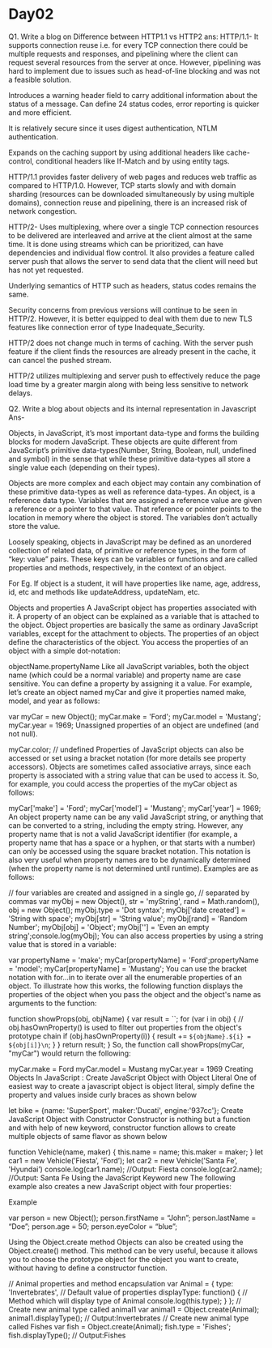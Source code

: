 # Day02

Q1. Write a blog on Difference between HTTP1.1 vs HTTP2
ans:
HTTP/1.1-
  It supports connection reuse i.e. for every TCP connection there could be multiple requests and responses, and pipelining where the client can request several resources from the server at once. However, pipelining was hard to implement due to issues such as head-of-line blocking and was not a feasible solution.
  
  Introduces a warning header field to carry additional information about the status of a message. Can define 24 status codes, error reporting is quicker and more efficient.
  
  It is relatively secure since it uses digest authentication, NTLM authentication.
  
  Expands on the caching support by using additional headers like cache-control, conditional headers like If-Match and by using entity tags.
  
  HTTP/1.1 provides faster delivery of web pages and reduces web traffic as compared to HTTP/1.0. However, TCP starts slowly and with domain sharding (resources can be downloaded simultaneously by using multiple domains), connection reuse and pipelining, there is an increased risk of network congestion.
  
HTTP/2-
  Uses multiplexing, where over a single TCP connection resources to be delivered are interleaved and arrive at the client almost at the same time. It is done using streams which can be prioritized, can have dependencies and individual flow control. It also provides a feature called server push that allows the server to send data that the client will need but has not yet requested.
  
  Underlying semantics of HTTP such as headers, status codes remains the same.
  
  Security concerns from previous versions will continue to be seen in HTTP/2. However, it is better equipped to deal with them due to new TLS features like connection error of type Inadequate_Security.
  
  HTTP/2 does not change much in terms of caching. With the server push feature if the client finds the resources are already present in the cache, it can cancel the pushed stream.
  
  HTTP/2 utilizes multiplexing and server push to effectively reduce the page load time by a greater margin along with being less sensitive to network delays.

Q2. Write a blog about objects and its internal representation in Javascript
Ans-

Objects, in JavaScript, it’s most important data-type and forms the building blocks for modern JavaScript. These objects are quite different from JavaScript’s primitive data-types(Number, String, Boolean, null, undefined and symbol) in the sense that while these primitive data-types all store a single value each (depending on their types).

Objects are more complex and each object may contain any combination of these primitive data-types as well as reference data-types.
An object, is a reference data type. Variables that are assigned a reference value are given a reference or a pointer to that value. That reference or pointer points to the location in memory where the object is stored. The variables don’t actually store the value.

Loosely speaking, objects in JavaScript may be defined as an unordered collection of related data, of primitive or reference types, in the form of “key: value” pairs. These keys can be variables or functions and are called properties and methods, respectively, in the context of an object.

For Eg. If object is a student, it will have properties like name, age, address, id, etc and methods like updateAddress, updateNam, etc.

Objects and properties
A JavaScript object has properties associated with it. A property of an object can be explained as a variable that is attached to the object. Object properties are basically the same as ordinary JavaScript variables, except for the attachment to objects. The properties of an object define the characteristics of the object. You access the properties of an object with a simple dot-notation:

objectName.propertyName
Like all JavaScript variables, both the object name (which could be a normal variable) and property name are case sensitive. You can define a property by assigning it a value. For example, let’s create an object named myCar and give it properties named make, model, and year as follows:

var myCar = new Object();
myCar.make = 'Ford';
myCar.model = 'Mustang';
myCar.year = 1969;
Unassigned properties of an object are undefined (and not null).

myCar.color; // undefined
Properties of JavaScript objects can also be accessed or set using a bracket notation (for more details see property accessors). Objects are sometimes called associative arrays, since each property is associated with a string value that can be used to access it. So, for example, you could access the properties of the myCar object as follows:

myCar['make'] = 'Ford';
myCar['model'] = 'Mustang';
myCar['year'] = 1969;
An object property name can be any valid JavaScript string, or anything that can be converted to a string, including the empty string. However, any property name that is not a valid JavaScript identifier (for example, a property name that has a space or a hyphen, or that starts with a number) can only be accessed using the square bracket notation. This notation is also very useful when property names are to be dynamically determined (when the property name is not determined until runtime). Examples are as follows:

// four variables are created and assigned in a single go, 
// separated by commas
var myObj = new Object(),
    str = 'myString',
    rand = Math.random(),
    obj = new Object();
myObj.type              = 'Dot syntax';
myObj['date created']   = 'String with space';
myObj[str]              = 'String value';
myObj[rand]             = 'Random Number';
myObj[obj]              = 'Object';
myObj['']               = 'Even an empty string';console.log(myObj);
You can also access properties by using a string value that is stored in a variable:

var propertyName = 'make';
myCar[propertyName] = 'Ford';propertyName = 'model';
myCar[propertyName] = 'Mustang';
You can use the bracket notation with for...in to iterate over all the enumerable properties of an object. To illustrate how this works, the following function displays the properties of the object when you pass the object and the object's name as arguments to the function:

function showProps(obj, objName) {
  var result = ``;
  for (var i in obj) {
    // obj.hasOwnProperty() is used to filter out properties from the object's prototype chain
    if (obj.hasOwnProperty(i)) {
      result += `${objName}.${i} = ${obj[i]}\n`;
    }
  }
  return result;
}
So, the function call showProps(myCar, "myCar") would return the following:

myCar.make = Ford
myCar.model = Mustang
myCar.year = 1969
Creating Objects In JavaScript :
Create JavaScript Object with Object Literal
One of easiest way to create a javascript object is object literal, simply define the property and values inside curly braces as shown below

let bike = {name: 'SuperSport', maker:'Ducati', engine:'937cc'};
Create JavaScript Object with Constructor
Constructor is nothing but a function and with help of new keyword, constructor function allows to create multiple objects of same flavor as shown below

function Vehicle(name, maker) {
   this.name = name;
   this.maker = maker;
}
let car1 = new Vehicle(’Fiesta’, 'Ford’);
let car2 = new Vehicle(’Santa Fe’, 'Hyundai’)
console.log(car1.name);    //Output: Fiesta
console.log(car2.name);    //Output: Santa Fe
Using the JavaScript Keyword new
The following example also creates a new JavaScript object with four properties:

Example

var person = new Object();
person.firstName = “John”;
person.lastName = “Doe”;
person.age = 50;
person.eyeColor = “blue”;

Using the Object.create method
Objects can also be created using the Object.create() method. This method can be very useful, because it allows you to choose the prototype object for the object you want to create, without having to define a constructor function.

// Animal properties and method encapsulation
var Animal = {
  type: 'Invertebrates', // Default value of properties
  displayType: function() {  // Method which will display type of Animal
    console.log(this.type);
  }
};
// Create new animal type called animal1 
var animal1 = Object.create(Animal);
animal1.displayType(); // Output:Invertebrates
// Create new animal type called Fishes
var fish = Object.create(Animal);
fish.type = 'Fishes';
fish.displayType(); 
// Output:Fishes
